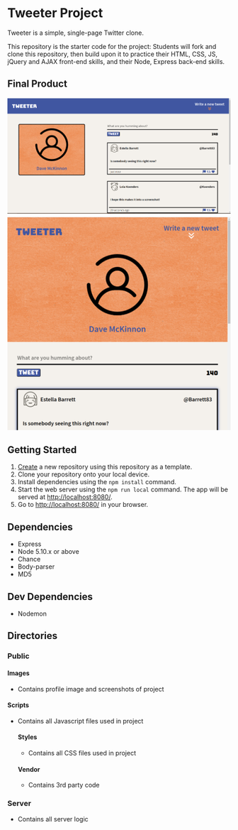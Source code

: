 # Tweeter Project

Tweeter is a simple, single-page Twitter clone.

This repository is the starter code for the project: Students will fork and clone this repository, then build upon it to practice their HTML, CSS, JS, jQuery and AJAX front-end skills, and their Node, Express back-end skills.

## Final Product

!["Desktop Layout"](https://github.com/mckinnondave/tweeter/blob/master/public/images/fullscreen.png?raw=true)
!["Tablet Layout"](https://github.com/mckinnondave/tweeter/blob/master/public/images/tablet-size.png?raw=true)

## Getting Started

1. [Create](https://docs.github.com/en/repositories/creating-and-managing-repositories/creating-a-repository-from-a-template) a new repository using this repository as a template.
2. Clone your repository onto your local device.
3. Install dependencies using the `npm install` command.
3. Start the web server using the `npm run local` command. The app will be served at <http://localhost:8080/>.
4. Go to <http://localhost:8080/> in your browser.

## Dependencies

- Express
- Node 5.10.x or above
- Chance
- Body-parser
- MD5

## Dev Dependencies

- Nodemon

## Directories

### Public

  #### Images

  - Contains profile image and screenshots of project

  #### Scripts

- Contains all Javascript files used in project

  #### Styles

  - Contains all CSS files used in project

  #### Vendor

  - Contains 3rd party code

### Server

- Contains all server logic
